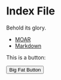 # Index File

Behold its glory.

* [MOAR](sandbox/moar)
* [Markdown](sandbox/markdown)

This is a button:

<button class="button">Big Fat Button</button>
